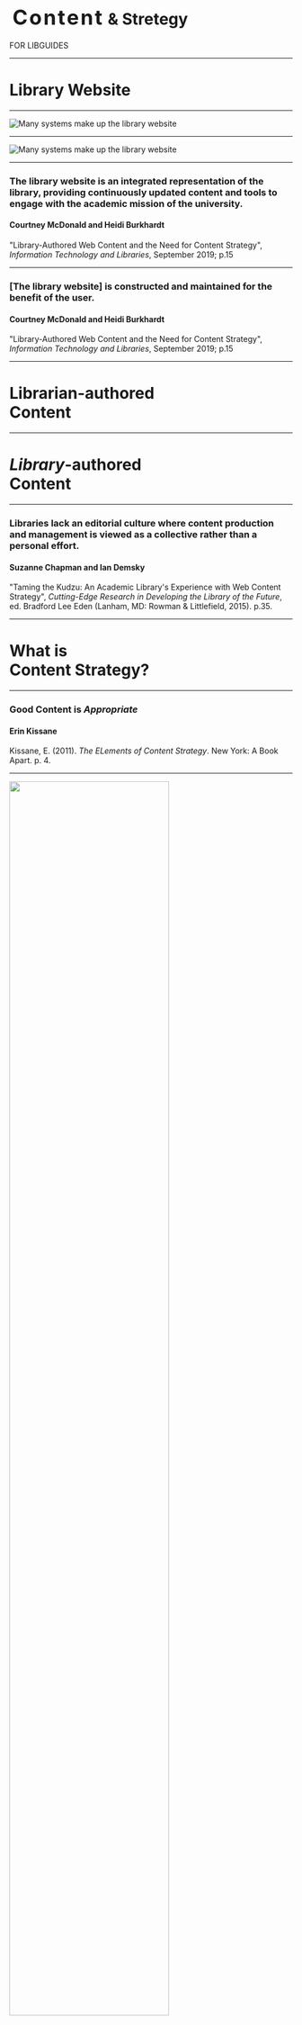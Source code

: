 
# <span class="raleway" style="font-size:1.3em;letter-spacing:.08em;margin-left:.15em;">Content</span> <span class="blue" style="font-size: 1em; line-height:.7em;">&amp; Stretegy</span>

<p style="text-transform:uppercase;">for <span class="blue">LibGuides</span></p>

-----

<h1>Library <span class="blue">Website</span></h1>

-----

![Many systems make up the library website](img/libwebsite1.png)

-----

![Many systems make up the library website](img/libwebsite2.png)

-----


### The library website is an integrated representation of the library, providing continuously updated content and tools to engage with the academic mission of the university.

#### Courtney McDonald and Heidi Burkhardt 

"Library-Authored Web Content and the Need for Content Strategy", <em>Information Technology and Libraries</em>, September 2019; p.15


-----

### [The library website] is constructed and maintained for the benefit of the user.

#### Courtney McDonald and Heidi Burkhardt 

"Library-Authored Web Content and the Need for Content Strategy", <em>Information Technology and Libraries</em>, September 2019; p.15


-----

<h1>Librarian-authored<br /><span class="blue">Content</span></h1>

-----

<h1><em>Library</em>-authored<br /><span class="blue">Content</span></h1>

-----


### Libraries lack an editorial culture where content production and management is viewed as a collective rather than a personal effort.

#### Suzanne Chapman and Ian Demsky

"Taming the Kudzu: An Academic Library's Experience with Web Content Strategy", <em>Cutting-Edge Research in Developing the Library of the Future</em>, ed. Bradford Lee Eden (Lanham, MD: Rowman & Littlefield, 2015). p.35.

-----

<h1>What is<br /><span class="blue">Content Strategy?</span></h1>

-----

<!-- .slide: data-background-image="img/kissane.jpg" -->

### Good Content is <em>Appropriate</em>

#### Erin Kissane

Kissane, E. (2011). *The ELements of Content Strategy*. New York: A Book Apart. p. 4.

-----

<img src="img/appropriate.jpg" al="Good content helps users achieve their goals" style="width:75%;" />

-----

<!-- .slide: data-background-image="img/kissane.jpg" -->

### Good Content is <em>Useful</em>

#### Erin Kissane

Kissane, E. (2011). *The ELements of Content Strategy*. New York: A Book Apart. p. 7.

-----

<img src="img/stats.png" al="LibGuides Stats" style="width:75%;" />


-----

<!-- .slide: data-background-image="img/kissane.jpg" -->

### Good Content is <em>User-Centered</em>

#### Erin Kissane

Kissane, E. (2011). *The ELements of Content Strategy*. New York: A Book Apart. p. 8.

-----
<img src="img/silos.png" al="Our Silos are Showing" style="width:75%;" />

Erin White, VCU Libraries.

-----

<!-- .slide: data-background-image="img/kissane.jpg" -->

### Good Content is <em>Clear</em>

#### Erin Kissane

Kissane, E. (2011). *The ELements of Content Strategy*. New York: A Book Apart. p. 9.

-----

<img src="img/writing.png" al="Good interface design is writing clearly" style="width:75%;" />


-----

<!-- .slide: data-background-image="img/kissane.jpg" -->

### Good Content is <em>Consistent</em>

#### Erin Kissane

Kissane, E. (2011). *The ELements of Content Strategy*. New York: A Book Apart. p. 10.

-----

### 1. Assets (Links, Images, Databases, etc.)

-----

<img src="img/asset.png" al="Good interface design is writing clearly" style="width:75%;" />

-----


### 1. Assets (Links, Images, Databases, etc.)
### 2. Boxes

-----

<img src="img/box.png" al="Good interface design is writing clearly" style="width:75%;" />

-----

### 1. Assets (Links, Images, Databases, etc.)
### 2. Boxes
### 3. Pages

-----

<img src="img/page.png" al="Good interface design is writing clearly" style="width:75%;" />

-----


### 1. Assets (Links, Images, Databases, etc.)
### 2. Boxes
### 3. Pages
### 4. Guides

-----

<img src="img/guide.png" al="Good interface design is writing clearly" style="width:75%;" />

-----


<img src="img/master.png" al="Good interface design is writing clearly" style="width:75%;" />

-----

<!-- .slide: data-background-image="img/kissane.jpg" -->

### Good Content is <em>Concise</em>

#### Erin Kissane

Kissane, E. (2011). *The ELements of Content Strategy*. New York: A Book Apart. p. 11.



-----

<img src="img/librarydesign.png" al="Libraries like everything" style="width:75%;" />

[E. Bell](https://twitter.com/#!/ebellempire/status/172355190232592384)

-----


<!-- .slide: data-background-image="img/kissane.jpg" -->

### Good Content is <em>Supported</em>

#### Erin Kissane

Kissane, E. (2011). *The ELements of Content Strategy*. New York: A Book Apart. p. 12.

-----

<img src="img/styleguide.png" al="Good interface design is writing clearly" style="width:75%;" />

[Univeristy Libraries Style Guide](https://libguides.gvsu.edu/styleguide/planmanageassess)


-----

UL Style Guide: [https://gvsu.edu/library/styleguide](https://gvsu.edu/library/styleguide)

LibGuides Best Practices: [https://libguides.gvsu.edu/libguideshelp](https://libguides.gvsu.edu/libguideshelp)

Search Forms: [https://libguides.gvsu.edu/searchforms](https://libguides.gvsu.edu/searchforms)

-----

# <span style="display:inline;font-family:Raleway;font-weight:100;">Thank</span><span class="blue">You</span> 









